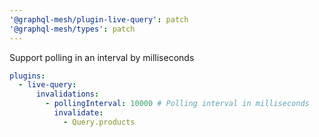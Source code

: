 ```yaml
---
'@graphql-mesh/plugin-live-query': patch
'@graphql-mesh/types': patch
---
```


Support polling in an interval by milliseconds

```yaml
plugins:
  - live-query:
      invalidations:
        - pollingInterval: 10000 # Polling interval in milliseconds
          invalidate:
            - Query.products
```
